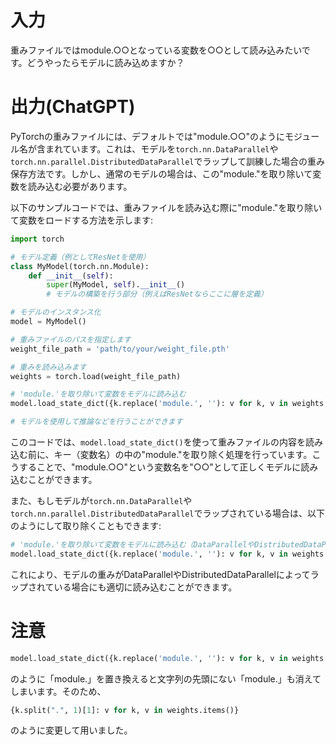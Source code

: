 # 入力
重みファイルではmodule.○○となっている変数を○○として読み込みたいです。どうやったらモデルに読み込めますか？

# 出力(ChatGPT)
PyTorchの重みファイルには、デフォルトでは"module.○○"のようにモジュール名が含まれています。これは、モデルを`torch.nn.DataParallel`や`torch.nn.parallel.DistributedDataParallel`でラップして訓練した場合の重み保存方法です。しかし、通常のモデルの場合は、この"module."を取り除いて変数を読み込む必要があります。

以下のサンプルコードでは、重みファイルを読み込む際に"module."を取り除いて変数をロードする方法を示します:

```python
import torch

# モデル定義（例としてResNetを使用）
class MyModel(torch.nn.Module):
    def __init__(self):
        super(MyModel, self).__init__()
        # モデルの構築を行う部分（例えばResNetならここに層を定義）

# モデルのインスタンス化
model = MyModel()

# 重みファイルのパスを指定します
weight_file_path = 'path/to/your/weight_file.pth'

# 重みを読み込みます
weights = torch.load(weight_file_path)

# 'module.'を取り除いて変数をモデルに読み込む
model.load_state_dict({k.replace('module.', ''): v for k, v in weights.items()})

# モデルを使用して推論などを行うことができます
```

このコードでは、`model.load_state_dict()`を使って重みファイルの内容を読み込む前に、キー（変数名）の中の"module."を取り除く処理を行っています。こうすることで、"module.○○"という変数名を"○○"として正しくモデルに読み込むことができます。

また、もしモデルが`torch.nn.DataParallel`や`torch.nn.parallel.DistributedDataParallel`でラップされている場合は、以下のようにして取り除くこともできます:

```python
# 'module.'を取り除いて変数をモデルに読み込む（DataParallelやDistributedDataParallel対応）
model.load_state_dict({k.replace('module.', ''): v for k, v in weights.items() if k.startswith('module.')})
```

これにより、モデルの重みがDataParallelやDistributedDataParallelによってラップされている場合にも適切に読み込むことができます。

# 注意
```python
model.load_state_dict({k.replace('module.', ''): v for k, v in weights.items() if k.startswith('module.')})
```

のように「module.」を置き換えると文字列の先頭にない「module.」も消えてしまいます。そのため、

```python
{k.split(".", 1)[1]: v for k, v in weights.items()} 
```

のように変更して用いました。